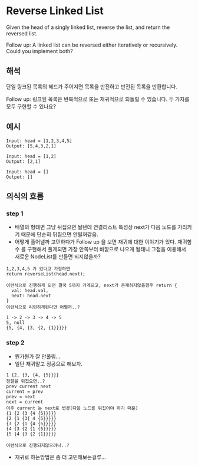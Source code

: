 # Reverse Linked List
Given the head of a singly linked list, reverse the list, and return the reversed list.

Follow up: A linked list can be reversed either iteratively or recursively. Could you implement both?
## 해석
단일 링크된 목록의 헤드가 주어지면 목록을 반전하고 반전된 목록을 반환합니다.

Follow up: 링크된 목록은 반복적으로 또는 재귀적으로 되돌릴 수 있습니다. 두 가지를 모두 구현할 수 있나요?
## 예시
```
Input: head = [1,2,3,4,5]
Output: [5,4,3,2,1]
```

```
Input: head = [1,2]
Output: [2,1]
```

```
Input: head = []
Output: []
```

## 의식의 흐름
### step 1
- 배열의 형태면 그냥 뒤집으면 될탠데 연결리스트 특성상 next가 다음 노드를 가리키기 때문에 단순히 뒤집으면 안될꺼같음.
- 어떻게 풀어낼까 고민하다가 Follow up 을 보면 재귀에 대한 이야기가 있다. 재귀함수 를 구현해서 풀게되면 가장 안쪽부터 바깥으로 나오게 될태니 그점을 이용해서 새로운 NodeList를 만들면 되지않을까?
```
1,2,3,4,5 가 있다고 가정하면
return reverseList(head.next);

이런식으로 진행하게 되면 결국 5까지 가게되고, next가 존재하지않을경우 return {
  val: head.val,
  next: head.next
}
이런식으로 리턴하게된다면 어떨까..?

1 -> 2 -> 3 -> 4 -> 5
5, null
{5, {4, {3, {2, {1}}}}}
```
### step 2
- 뭔가뭔가 잘 안풀림...
- 일단 재귀말고 정공으로 해보자.
```
1 {2, {3, {4, {5}}}}
정렬을 뒤집으면..?
prev current next
current = prev
prev = next
next = current
이후 current 는 next로 변경(다음 노드를 뒤집어야 하기 때문)
{1 {2 {3 {4 {5}}}}}
{2 {1 {3{ 4 {5}}}}}
{3 {2 {1 {4 {5}}}}}
{4 {3 {2 {1 {5}}}}}
{5 {4 {3 {2 {1}}}}}

이런식으로 진행되지않으려나..?
```
- 재귀로 하는방법은 좀 더 고민해보는걸루...